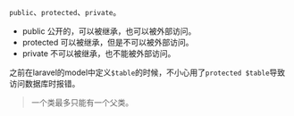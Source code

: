 `public`、`protected`、`private`。
* public 公开的，可以被继承，也可以被外部访问。
* protected 可以被继承，但是不可以被外部访问。
* private 不可以被继承，也不能被外部访问。

之前在laravel的model中定义`$table`的时候，不小心用了`protected $table`导致访问数据库时报错。

> 一个类最多只能有一个父类。


